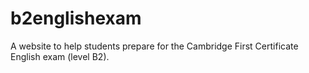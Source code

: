 # b2englishexam
A website to help students prepare for the Cambridge First Certificate English exam (level B2).
